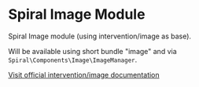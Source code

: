 # Spiral Image Module
Spiral Image module (using intervention/image as base).

Will be available using short bundle "image" and via `Spiral\Components\Image\ImageManager`.

[Visit official intervention/image documentation](http://image.intervention.io/)